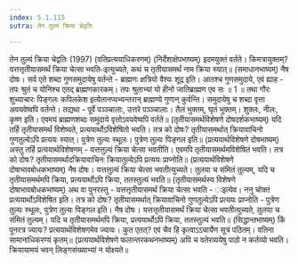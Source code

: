 ```yaml
---
index: 5.1.115
sutra: तेन तुल्यं क्रिया चेद्वतिः

---
```

तेन तुल्यं क्रिया चेद्वतिः (1997) (वतिप्रत्ययाधिकरणम्) (निर्देशाक्षेपभाष्यम्) इदमयुक्तं वर्तते। किमत्रायुक्तम्? यत्तत्तृतीयासमर्थं क्रिया चेत्सा भवति-ःइत्युच्यते, कथं च तृतीयासमर्थं नाम क्रिया स्यात्॥ (समाधानभाष्यम्) नैष दोषः। सर्व एते शब्दा गुणसमुदायेषु वर्तन्ते - ब्राह्मणः क्षत्रियो वैश्यः शूद्र इति। आतश्च गुणसमुदाये, एवं ह्याह -  तपः श्रुतं च योनिश्च एतद् ब्राह्मणकारकम्। तपः श्रुताभ्यां यो हीनो जातिब्राह्मण एव सः ॥ 1 ॥ तथा गौरः शुच्याचारः पिङ्गलः कपिलकेश इत्येतानप्यभ्यन्तरान् ब्राह्मण्ये गुणान् कुर्वन्ति। समुदायेषु च शब्दा वृत्ता अवयवेष्वपि वर्तन्ते। तद्यथा - पूर्वे पञ्ञ्चालाः, उत्तरे पञ्ञ्चालाः। तैलं भुक्तम्, घृतं भुक्तम्। शुक्लः, नीलः, कृष्ण इति। एवमयं ब्राह्मणशब्दः समुदाये वृत्तोऽवयवेष्वपि वर्तते॥ (तृतीयासमर्थविशेषणे दोषदर्शकभाष्यम्) यदि तर्हि तृतीयासमर्थं विशेष्यते, प्रत्ययार्थोऽविशेषितो भवति। तत्र को दोषः? तृतीयासमर्थात् क्रियावाचिनो गुणतुल्येऽपि प्रत्ययः स्यात्। पुत्रेण तुल्यः स्थूलः। पुत्रेण तुल्यः पिङ्गल इति॥ (प्रत्ययार्थविशेषणे दोषभाष्यम्) अस्तु तर्हि प्रत्ययार्थविशेषणम् - यत्तत्तुल्यं क्रिया चेत्सा भवतीति। एवमपि तृतीयासमर्थमविशेषितं भवति। तत्र को दोषः? तृतीयासमर्थादक्रियावाचिनः क्रियातुल्येऽपि प्रत्ययः प्राप्नोति॥ (प्रत्ययार्थविशेषणे दोषाभावबोधकभाष्यम्) नैष दोषः। यत्तत्तुल्यं क्रिया चेत्सा भवतीत्युच्यते। तुलया च संमितं तुल्यम्, यदि च तृतीयासमर्थमपि क्रिया, प्रत्ययार्थोऽपि क्रिया, ततस्तुल्यं भवति॥ (तृतीयासमर्थस्य विशेषणे दोषाभावबोधकभाष्यम्) अथ वा पुनरस्तु - यत्तत्तृतीयासमर्थं क्रिया चेत्सा भवति - ःइत्येव। ननु चोक्तं प्रत्ययार्थोऽविशेषित इति। तत्र को दोषः? तृतीयासमर्थात् क्रियावाचिनो गुणतुल्येऽपि प्रत्ययः प्राप्नोति - पुत्रेण तुल्यः स्थूलः, पुत्रेण तुल्यः पिङ्गल इति। नैष दोषः। यत्तत्तृतीयासमर्थं क्रिया चेत्सा भवतीत्युच्यते, तुलया च संमितं तुल्यम्। यदि च तृतीयासमर्थमपि क्रिया, प्रत्ययार्थोऽपि क्रिया, ततस्तुल्यं भवति॥ (सिद्धान्तभाष्यम्) किं पुनरत्र ज्यायः? प्रत्ययार्थविशेषणमेव ज्यायः। कुत एतत्? एवं चैव हि कृत्वाऽऽचार्येण सूत्रं पठितम्। वतिना सामानाधिकरण्यं कृतम्॥ (प्रत्ययार्थविशेषणे फलान्तरकथनभाष्यम्) अपि च वतेरव्ययेषु पाठो न कर्तव्यो भवति। क्रियायामयं भवन् लिङ्गसंख्याभ्यां न योक्ष्यते॥